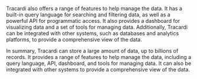 Tracardi also offers a range of features to help manage the data. It has a built-in query language for searching and
filtering data, as well as a powerful API for programmatic access. It also provides a dashboard for visualizing data
and a set of tools for managing data. Additionally, Tracardi can be integrated with other systems, such as databases
and analytics platforms, to provide a comprehensive view of the data. 

In summary, Tracardi can store a large amount of data, up to billions of records. It provides a range of features to help manage the data, including a query language, API, dashboard, and tools for managing data. It can also be integrated with other systems to provide a comprehensive view of the data.
